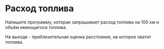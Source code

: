 # Расход топлива

Напишите программу, которая запрашивает
расход топлива на 100 км и объём
имеющегося топлива.

На выходе - приблизительная оценка
расстояния, на которое хватит топлива.
